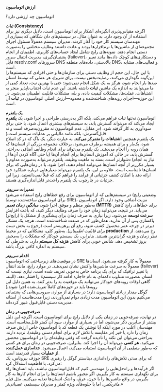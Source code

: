 **ارزش اتوماسیون**

اتوماسیون چه ارزشی دارد؟

**ثبات (Consistency)**  
اگرچه مقیاس‌پذیری انگیزه‌ای آشکار برای اتوماسیون است، دلایل دیگری نیز برای استفاده از آن وجود دارد. به عنوان مثال، در سیستم‌های دان شگاهی که بسیاری از مهندسان سیستم کار خود را آغاز کردند، مدیران سیستم معمولاً مسئول اجرای مجموعه‌ای از ماشین‌ها یا نرم‌افزارها بودند و عادت داشتند وظایف مختلفی را به‌صورت دستی انجام دهند. نمونه‌های رایج شامل ایجاد حساب‌های کاربری، اطمینان از انجام پشتیبان‌گیری، مدیریت انتقال سرور (failover)، و دستکاری‌های کوچک داده‌ها مانند تغییر فایل resolv.conf سرورهای DNS بالادستی، داده‌های منطقه DNS، و فعالیت‌های مشابه است.  
با این حال، این حجم از وظایف دستی برای سازمان‌ها و حتی افرادی که سیستم‌ها را این‌گونه نگهداری می‌کنند، رضایت‌بخش نیست. برای شروع، هر عملی که توسط انسان صدها بار انجام شود، هرگز به یک شکل انجام نمی‌شود: حتی با بهترین نیت، تعداد کمی از ما می‌توانند به اندازه یک ماشین **ثبات** داشته باشند. این عدم ثبات اجتناب‌ناپذیر منجر به اشتباهات، غفلت‌ها، مشکلات کیفیت داده، و بله، مشکلات قابلیت اطمینان می‌شود. در این حوزه—اجرای رویه‌های شناخته‌شده و محدود—ارزش اصلی اتوماسیون در **ثبات** آن است.

**یک پلتفرم**  
اتوماسیون نه‌تنها ثبات فراهم می‌کند، بلکه اگر به‌درستی طراحی و اجرا شود، یک **پلتفرم** ایجاد می‌کند که می‌تواند گسترش یابد، به سیستم‌های بیشتری اعمال شود، یا حتی برای سودآوری به کار گرفته شود. (در مقابل، عدم اتوماسیون نه مقرون‌به‌صرفه است و نه قابل‌گسترش: بلکه مانند مالیاتی بر عملیات سیستم است.)  
یک پلتفرم همچنین **اشتباهات را متمرکز می‌کند**. به عبارت دیگر، یک باگ که در کد اصلاح شود، یک‌بار و برای همیشه برطرف می‌شود، برخلاف مجموعه بزرگی از انسان‌ها که همان رویه را انجام می‌دهند. یک پلتفرم می‌تواند برای انجام وظایف اضافی به‌راحتی گسترش یابد، در حالی که آموزش انسان‌ها برای انجام آن‌ها (یا حتی آگاه کردن آن‌ها از نیاز به انجام) دشوارتر است. بسته به ماهیت وظیفه، پلتفرم می‌تواند به‌صورت مداوم یا بسیار مکررتر از آنچه انسان‌ها می‌توانند انجام دهند، اجرا شود، یا در زمان‌هایی که برای انسان‌ها نامناسب است. علاوه بر این، یک پلتفرم می‌تواند معیارهایی درباره عملکرد خود ارائه دهد یا امکان کشف جزئیاتی از فرآیند را فراهم کند که قبلاً نمی‌دانستید، زیرا این جزئیات در چارچوب یک پلتفرم راحت‌تر قابل‌اندازه‌گیری هستند.

**تعمیرات سریع‌تر**  
در سیستم‌هایی که از اتوماسیون برای رفع خطاهای رایج استفاده می‌شود (وضعیتی رایج برای اتوماسیون ساخته‌شده توسط SRE)، مزیت اضافی وجود دارد. اگر اتوماسیون به‌طور منظم و موفق اجرا شود، **میانگین زمان تعمیر (MTTR)** برای خطاهای رایج کاهش می‌یابد. در نتیجه، می‌توانید زمان خود را صرف وظایف دیگر کنید، که باعث افزایش **سرعت توسعه** می‌شود، زیرا نیازی به صرف زمان برای پیشگیری از مشکل یا (رایج‌تر) پاکسازی پس از آن ندارید. همان‌طور که در صنعت شناخته‌شده است، هرچه یک مشکل دیرتر در چرخه عمر محصول کشف شود، رفع آن پرهزینه‌تر است (رجوع به بخش *تست برای قابلیت اطمینان*). به‌طور کلی، مشکلاتی که در محیط **production** رخ می‌دهند، از نظر زمان و هزینه گران‌ترین هستند. بنابراین، یک سیستم خودکار که مشکلات را به‌محض بروز تشخیص دهد، شانس خوبی برای کاهش **هزینه کل سیستم** دارد، به شرطی که سیستم به اندازه کافی بزرگ باشد.

**اقدام سریع‌تر**  
در موقعیت‌های زیرساختی که اتوماسیون SRE معمولاً به کار گرفته می‌شود، انسان‌ها معمولاً به سرعت ماشین‌ها واکنش نشان نمی‌دهند. در موارد رایج، مانند انتقال (failover) یا تغییر ترافیک که برای یک برنامه خاص به‌خوبی تعریف شده است، نیازی نیست که انسان به‌صورت متناوب دکمه‌ای به نام «اجازه ادامه کار سیستم» را فشار دهد. (البته، گاهی اوقات رویه‌های خودکار می‌توانند یک موقعیت بد را بدتر کنند، به همین دلیل این رویه‌ها باید در حوزه‌های کاملاً تعریف‌شده اجرا شوند.)  
گوگل مقدار زیادی اتوماسیون دارد؛ در بسیاری از موارد، سرویس‌هایی که پشتیبانی می‌کنیم بدون این اتوماسیون مدت زیادی دوام نمی‌آوردند، زیرا مدت‌هاست از آستانه مدیریت دستی قابل‌قبول عبور کرده‌اند.

**صرفه‌جویی در زمان**  
در نهایت، صرفه‌جویی در زمان یکی از دلایل رایج برای اتوماسیون است. اگرچه این دلیل بیشتر از سایرین ذکر می‌شود، اما در بسیاری از موارد، سود آن کمتر قابل‌محاسبه است. مهندسان اغلب در مورد اینکه آیا نوشتن یک قطعه کد یا اتوماسیون خاص ارزش صرف زمان را دارد یا خیر (در مقایسه با تلاش لازم برای انجام دستی وظیفه)، تردید دارند. به‌راحتی می‌توان این نکته را نادیده گرفت که وقتی وظیفه‌ای را در اتوماسیون محصور می‌کنید، **هر کسی** می‌تواند آن را اجرا کند. بنابراین، صرفه‌جویی در زمان برای هر کسی که به‌طور منطقی از آن اتوماسیون استفاده می‌کند، اعمال می‌شود. **جداسازی عمل‌کننده از عملیات** بسیار قدرتمند است.  
جوزف بیروناس، یک SRE که برای مدتی تلاش‌های راه‌اندازی دیتاسنتر گوگل را رهبری می‌کرد، با قاطعیت استدلال کرد:  
«اگر فرآیندها و راه‌حل‌هایی را مهندسی کنیم که قابل‌اتوماسیون نباشند، باید انسان‌ها را برای نگهداری سیستم به کار بگیریم. اگر مجبور باشیم انسان‌ها را برای انجام کارها به کار بگیریم، در واقع ماشین‌ها را با خون، عرق، و اشک انسان‌ها تغذیه می‌کنیم. مثل فیلم *ماتریکس*، اما با جلوه‌های ویژه کمتر و مدیران سیستمی عصبانی‌تر.»